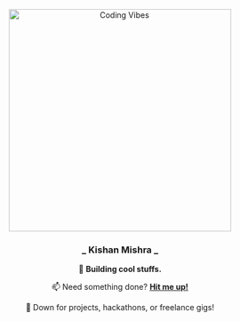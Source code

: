 

<div align="center">
    <img align="center" alt="Coding Vibes" width="400" src="https://user-images.githubusercontent.com/74038190/225813708-98b745f2-7d22-48cf-9150-083f1b00d6c9.gif">
</div>

<div align="center">
    <h3>_ Kishan Mishra _</h3>
    <p>🤖 <strong>Building cool stuffs.</strong></p>
    <p>📫 Need something done? <strong><a href="mailto:kishanmldev@gmail.com">Hit me up!</a></strong></p>
    <p>💼 Down for projects, hackathons, or freelance gigs!</p>
<!--     <p>👨‍💻 Wanna know more? <a href="https://drive.google.com/file/d/169INVWhYoTZ9NuveS2p_efHMKkDJqTfO/view"><strong>Here’s my CV</strong></a></p>
</div> -->

